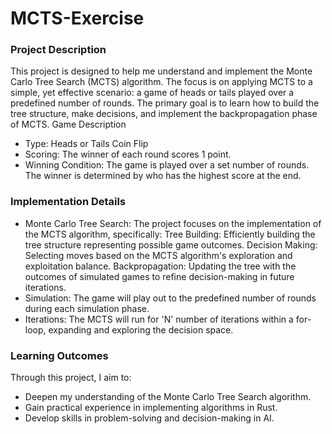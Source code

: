# MCTS-Exercise

### Project Description

This project is designed to help me understand and implement the Monte Carlo Tree Search (MCTS) algorithm. The focus is on applying MCTS to a simple, yet effective scenario: a game of heads or tails played over a predefined number of rounds. The primary goal is to learn how to build the tree structure, make decisions, and implement the backpropagation phase of MCTS.
Game Description

- Type: Heads or Tails Coin Flip
- Scoring: The winner of each round scores 1 point.
- Winning Condition: The game is played over a set number of rounds. The winner is determined by who has the highest score at the end.

### Implementation Details

- Monte Carlo Tree Search: The project focuses on the implementation of the MCTS algorithm, specifically:
  Tree Building: Efficiently building the tree structure representing possible game outcomes.
  Decision Making: Selecting moves based on the MCTS algorithm's exploration and exploitation balance.
  Backpropagation: Updating the tree with the outcomes of simulated games to refine decision-making in future iterations.
- Simulation: The game will play out to the predefined number of rounds during each simulation phase.
- Iterations: The MCTS will run for 'N' number of iterations within a for-loop, expanding and exploring the decision space.

### Learning Outcomes

Through this project, I aim to:

- Deepen my understanding of the Monte Carlo Tree Search algorithm.
- Gain practical experience in implementing algorithms in Rust.
- Develop skills in problem-solving and decision-making in AI.
